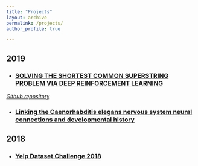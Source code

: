 ```yaml
---
title: "Projects"
layout: archive
permalink: /projects/
author_profile: true

---
```


## 2019
* ### [SOLVING THE SHORTEST COMMON SUPERSTRING PROBLEM VIA DEEP REINFORCEMENT LEARNING](/files/dldo_scsp_6-18.pdf)

*[Github repository](https://github.com/rflperry/dl-scsp)*

* ### [Linking the Caenorhabditis elegans nervous system neural connections and developmental history](/files/C__elegans_lineages.pdf)

## 2018
* ### [Yelp Dataset Challenge 2018](https://rflperry.github.io/yelp_challenge2018/)
